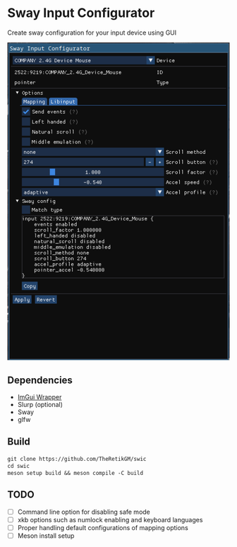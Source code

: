 # Sway Input Configurator
Create sway configuration for your input device using GUI

![Example1](doc/example1.png)

## Dependencies
- [ImGui Wrapper](https://github.com/TheRetikGM/imguiwrapper.git)
- Slurp (optional)
- Sway
- glfw

## Build

	git clone https://github.com/TheRetikGM/swic
	cd swic
	meson setup build && meson compile -C build

## TODO
- [ ] Command line option for disabling safe mode
- [ ] xkb options such as numlock enabling and keyboard languages
- [ ] Proper handling default configurations of mapping options
- [ ] Meson install setup
